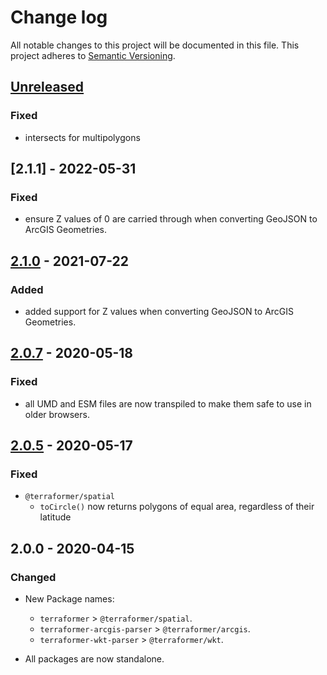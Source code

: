 # Change log

All notable changes to this project will be documented in this file.
This project adheres to [Semantic Versioning](http://semver.org/).

## [Unreleased]
### Fixed
* intersects for multipolygons

## [2.1.1] - 2022-05-31

### Fixed

* ensure Z values of 0 are carried through when converting GeoJSON to ArcGIS Geometries.

## [2.1.0] - 2021-07-22

### Added

* added support for Z values when converting GeoJSON to ArcGIS Geometries.

## [2.0.7] - 2020-05-18

### Fixed

* all UMD and ESM files are now transpiled to make them safe to use in older browsers.

## [2.0.5] - 2020-05-17

### Fixed

* `@terraformer/spatial`
  * `toCircle()` now returns polygons of equal area, regardless of their latitude

## 2.0.0 - 2020-04-15

### Changed

* New Package names:
  * `terraformer` > `@terraformer/spatial`.
  * `terraformer-arcgis-parser` > `@terraformer/arcgis`.
  * `terraformer-wkt-parser` > `@terraformer/wkt`.

* All packages are now standalone.

[2.1.0]: https://github.com/terraformer-js/terraformer/compare/v2.0.7...v2.1.0
[2.0.7]: https://github.com/terraformer-js/terraformer/compare/v2.0.5...v2.0.7
[2.0.5]: https://github.com/terraformer-js/terraformer/compare/v2.0.0...v2.0.5
[Unreleased]: https://github.com/terraformer-js/terraformer/compare/v2.1.0...HEAD
